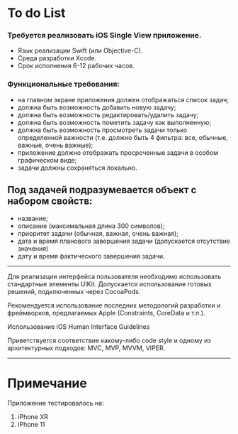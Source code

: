 # To do List

### Требуется реализовать iOS Single View приложение.

* Язык реализации Swift (или Objective-C).
* Среда разработки Xcode.
* Срок исполнения 6-12 рабочих часов.

### Функциональные требования:

- на главном экране приложения должен отображаться список задач;
- должна быть возможность добавить новую задачу;
- должна быть возможность редактировать/удалить задачу;
- должна быть возможность пометить задачу как выполненную;
- должна быть возможность просмотреть задачи только определенной важности (т.е. должно быть 4 фильтра: все, обычные, важные, очень важные);
- приложение должно отображать просроченные задачи в особом графическом виде;
- задачи должны сохраняться локально.

## Под задачей подразумевается объект с набором свойств:

- название;
- описание (максимальная длина 300 символов);
- приоритет задачи (обычная, важная, очень важная);
- дата и время планового завершения задачи (допускается отсутствие значения)
- дату и время фактического завершения задачи.

--- 

Для реализации интерфейса пользователя необходимо использовать стандартные элементы UIKit. Допускается использование готовых решений, подключенных через CocoaPods.

Рекомендуется использование последних методологий разработки и фреймворков, предлагаемых Apple (Constraints, CoreData и т.п.).

Использование iOS Human Interface Guidelines

Приветствуется соответствие какому-либо code style и одному из архитектурных подходов: MVC, MVP, MVVM, VIPER.

---

# Примечание

Приложение тестировалось на:

1. iPhone XR
2. iPhone 11